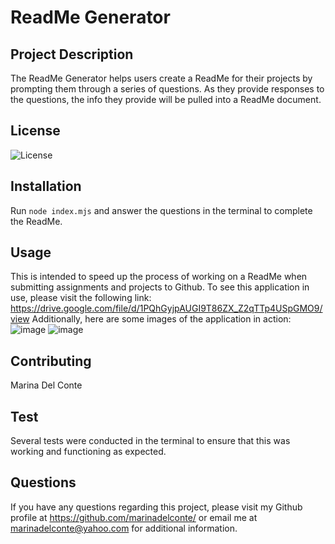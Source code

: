 
# ReadMe Generator

## Project Description
The ReadMe Generator helps users create a ReadMe for their projects by prompting them through a series of questions. As they provide responses to the questions, the info they provide will be pulled into a ReadMe document.

## License
![License](https://img.shields.io/badge/apache-%23D42029.svg?style=for-the-badge&logo=apache&logoColor=white)

## Installation
Run `node index.mjs` and answer the questions in the terminal to complete the ReadMe.

## Usage
This is intended to speed up the process of working on a ReadMe when submitting assignments and projects to Github.
To see this application in use, please visit the following link: https://drive.google.com/file/d/1PQhGyjpAUGI9T86ZX_Z2qTTp4USpGMO9/view
Additionally, here are some images of the application in action:
![image](https://github.com/marinadelconte/ReadMeGenerator/assets/137957098/6d01fb37-f1e2-400b-831b-376f12ee7a56)
![image](https://github.com/marinadelconte/ReadMeGenerator/assets/137957098/37e1cc38-28a9-498b-9f57-2df1eadce06e)

## Contributing
Marina Del Conte

## Test
Several tests were conducted in the terminal to ensure that this was working and functioning as expected.

## Questions
If you have any questions regarding this project, please visit my Github profile at https://github.com/marinadelconte/ or email me at marinadelconte@yahoo.com for additional information.

